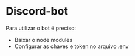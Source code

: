 # Discord-bot

Para utilizar o bot é preciso:
- Baixar o node modules 
- Configurar as chaves e token no arquivo .env
